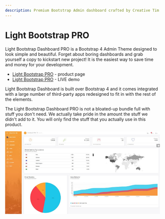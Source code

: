 ```yaml
---
description: Premium Bootstrap Admin dashboard crafted by Creative Tim
---
```


# Light Bootstrap PRO

Light Bootstrap Dashboard PRO is a Bootstrap 4 Admin Theme designed to look simple and beautiful. Forget about boring dashboards and grab yourself a copy to kickstart new project! It is the easiest way to save time and money for your development.

* [Light Bootstrap PRO](https://bit.ly/2MiMlGA) - product page
* [Light Bootstrap PRO](https://bit.ly/3htIofa) - LIVE demo&#x20;

Light Bootstrap Dashboard is built over Bootstrap 4 and it comes integrated with a large number of third-party apps redesigned to fit in with the rest of the elements.

The Light Bootstrap Dashboard PRO is not a bloated-up bundle full with stuff you don't need. We actually take pride in the amount the stuff we didn't add to it. You will only find the stuff that you actually use in this product.

![Light Bootstrap PRO - Premium Template.](../../.gitbook/assets/light-bootstrap-dashboard-pro.jpg)
